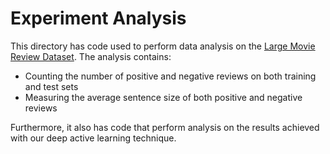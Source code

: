 # Experiment Analysis

This directory has code used to perform data analysis on the
[Large Movie Review Dataset](http://ai.stanford.edu/~amaas/data/sentiment/).
The analysis contains:

* Counting the number of positive and negative reviews on both training and
  test sets
* Measuring the average sentence size of both positive and negative reviews

Furthermore, it also has code that perform analysis on the results achieved with
our deep active learning technique.
